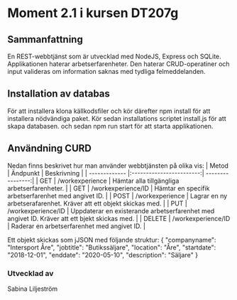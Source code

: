 # Moment 2.1 i kursen DT207g

## Sammanfattning
En REST-webbtjänst som är utvecklad med NodeJS, Express och SQLite. Applikationen haterar arbetserfarenheter. Den haterar CRUD-operatiner och input valideras om information saknas med tydliga felmeddelanden. 

## Installation av databas
För att installera klona källkodsfiler och kör därefter npm install för att installera nödvändiga paket. Kör sedan installations scriptet install.js för att skapa databasen.  och sedan npm run start för att starta applikationen.

## Användning CURD
Nedan finns beskrivet hur man använder webbtjänsten på olika vis:
| Metod         | Ändpunkt                 | Beskrivning      |
| ------------- |:------------------------:| ----------------:|
| GET           | /workexperience          | Hämtar alla tillgängliga arbetserfarenheter. |
| GET           | /workexperience/ID       |   	Hämtar en specifik arbetserfarenhet med angivet ID. |
| POST          | /workexperience     |    Lagrar en ny arbetserafarenhet. Kräver att ett objekt skickas med. |
| PUT           | /workexperience/ID     |    Uppdaterar en existerande arbetserfarenhet med angivet ID. Kräver att ett bjekt skickas med. |
| DELETE        | /workexperience/ID     |    Raderar en arbetserfarenhet med angivet ID. |


Ett objekt skickas som jJSON med följande struktur:
{
    "companyname": "Intersport Åre",
    "jobtitle": "Butikssäljare",
    "location": "Åre",
    "startdate": "2018-12-01",
    "enddate": "2020-05-10",
    "description": "Säljare"
}

### Utvecklad av
Sabina Liljeström
